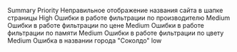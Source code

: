Summary	Priority
Неправильное отображение названия сайта в шапке страницы High
Ошибки в работе фильтрации по производителю	Medium
Ошибки в работе фильтрации по цене	Medium
Ошибки в работе фильтрации по памяти	Medium
Ошибки в работе фильтрации по цвету	Medium
Ошибка в названии города "Соколдо"	low

